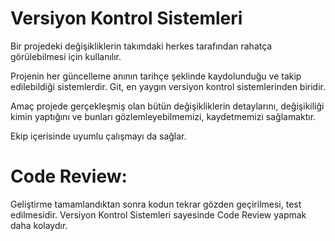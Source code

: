 # Versiyon Kontrol Sistemleri
Bir projedeki değişikliklerin takımdaki herkes tarafından rahatça görülebilmesi için kullanılır.

Projenin her güncelleme anının tarihçe şeklinde kaydolunduğu ve takip edilebildiği sistemlerdir. Git, en yaygın versiyon kontrol sistemlerinden biridir.

Amaç projede gerçekleşmiş olan bütün değişikliklerin detaylarını, değişikiliği kimin yaptığını ve bunları gözlemleyebilmemizi, kaydetmemizi sağlamaktır.

Ekip içerisinde uyumlu çalışmayı da sağlar.

# Code Review:
Geliştirme tamamlandıktan sonra kodun tekrar gözden geçirilmesi, test edilmesidir. Versiyon Kontrol Sistemleri sayesinde Code Review yapmak daha kolaydır.

